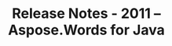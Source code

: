 ﻿---
title: Release Notes - 2011 – Aspose.Words for Java
articleTitle: Release Notes - 2011
linktitle: Release Notes - 2011
description: "Aspose.Words for Java Release Notes - 2011 – learn about the latest updates and fixes."
type: docs
weight: 100
url: /java/release-notes-2011/
---


